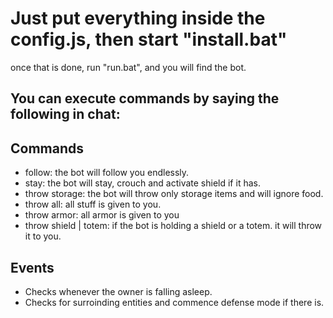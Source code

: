 # Just put everything inside the config.js, then start "install.bat"

once that is done, run "run.bat", and you will find the bot.

## You can execute commands by saying the following in chat:

## Commands

- follow: the bot will follow you endlessly.
- stay: the bot will stay, crouch and activate shield if it has.
- throw storage: the bot will throw only storage items and will ignore food.
- throw all: all stuff is given to you.
- throw armor: all armor is given to you
- throw shield | totem: if the bot is holding a shield or a totem. it will throw it to you.

## Events

- Checks whenever the owner is falling asleep.
- Checks for surroinding entities and commence defense mode if there is.